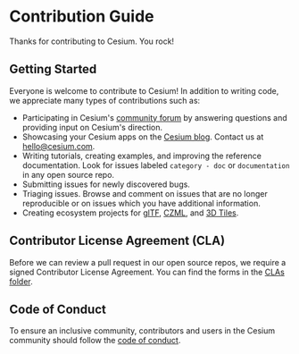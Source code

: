 # Contribution Guide

Thanks for contributing to Cesium. You rock!

## Getting Started

Everyone is welcome to contribute to Cesium! In addition to writing code, we appreciate many types of contributions such as:

- Participating in Cesium's [community forum](https://community.cesium.com/) by answering questions and providing input on Cesium's direction.
- Showcasing your Cesium apps on the [Cesium blog](https://cesium.com/blog/categories/userstories/). Contact us at hello@cesium.com.
- Writing tutorials, creating examples, and improving the reference documentation. Look for issues labeled `category - doc` or `documentation` in any open source repo.
- Submitting issues for newly discovered bugs.
- Triaging issues. Browse and comment on issues that are no longer reproducible or on issues which you have additional information.
- Creating ecosystem projects for [glTF](https://github.com/KhronosGroup/glTF/issues/456), [CZML](https://github.com/CesiumGS/cesium/wiki/CZML-Guide), and [3D Tiles](https://github.com/CesiumGS/3d-tiles).

## Contributor License Agreement (CLA)

Before we can review a pull request in our open source repos, we require a signed Contributor License Agreement. You can find the forms in the [CLAs folder](./CLAs).

## Code of Conduct

To ensure an inclusive community, contributors and users in the Cesium community should follow the [code of conduct](./CODE_OF_CONDUCT.md).
